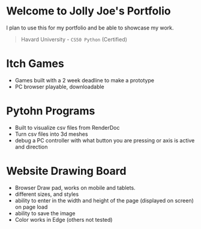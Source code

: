# Welcome to Jolly Joe's Portfolio

I plan to use this for my portfolio and be able to showcase my work.

  > Havard University - `CS50 Python` (Certified)
# Itch Games  
  - Games built with a 2 week deadline to make a prototype
  - PC browser playable, downloadable
# Pytohn Programs
  - Built to visualize csv files from RenderDoc
  - Turn csv files into 3d meshes
  - debug a PC controller with what button you are pressing or axis is active and direction
# Website Drawing Board
  - Browser Draw pad, works on mobile and tablets.
  - different sizes, and styles
  - ability to enter in the width and height of the page (displayed on screen) on page load
  - ability to save the image
  - Color works in Edge (others not tested)
